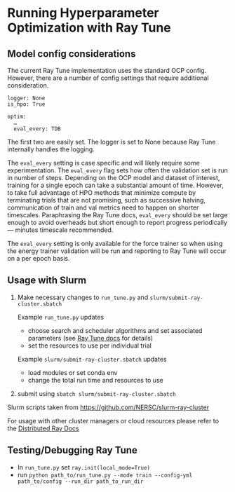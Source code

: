 # Running Hyperparameter Optimization with Ray Tune

## Model config considerations

The current Ray Tune implementation uses the standard OCP config. However, there are a number of config settings that require additional consideration.

```
logger: None
is_hpo: True

optim:
  …
  eval_every: TDB
```
The first two are easily set. The logger is set to None because Ray Tune internally handles the logging.

The `eval_every` setting is case specific and will likely require some experimentation. The `eval_every` flag sets how often the validation set is run in number of steps. Depending on the OCP model and dataset of interest, training for a single epoch can take a substantial amount of time. However, to take full advantage of HPO methods that minimize compute by terminating trials that are not promising, such as successive halving, communication of train and val metrics need to happen on shorter timescales. Paraphrasing the Ray Tune docs, `eval_every` should be set large enough to avoid overheads but short enough to report progress periodically — minutes timescale recommended.

The `eval_every` setting is only available for the force trainer so when using the energy trainer validation will be run and reporting to Ray Tune will occur on a per epoch basis.

## Usage with Slurm

1. Make necessary changes to `run_tune.py` and `slurm/submit-ray-cluster.sbatch`

    Example `run_tune.py` updates
    - choose search and scheduler algorithms and set associated parameters (see [Ray Tune docs](https://docs.ray.io/en/master/tune/index.html) for details)
    - set the resources to use per individual trial

    Example `slurm/submit-ray-cluster.sbatch` updates
    - load modules or set conda env
    - change the total run time and resources to use

2. submit using `sbatch slurm/submit-ray-cluster.sbatch`

Slurm scripts taken from https://github.com/NERSC/slurm-ray-cluster

For usage with other cluster managers or cloud resources please refer to the
[Distributed Ray Docs](https://docs.ray.io/en/master/cluster/index.html#)

## Testing/Debugging Ray Tune

- In `run_tune.py` set `ray.init(local_mode=True)`
- run `python path_to/run_tune.py --mode train --config-yml path_to/config --run_dir path_to_run_dir`
